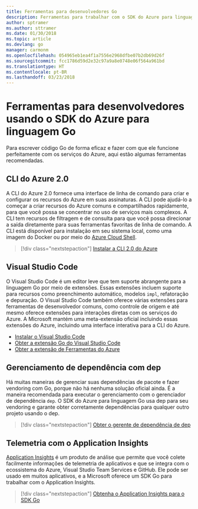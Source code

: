 ```yaml
---
title: Ferramentas para desenvolvedores Go
description: Ferramentas para trabalhar com o SDK do Azure para linguagem Go e serviços do Azure
author: sptramer
ms.author: sttramer
ms.date: 01/30/2018
ms.topic: article
ms.devlang: go
manager: carmonm
ms.openlocfilehash: 054965eb1ea4f1a7556e2968dfbe07b2db69d26f
ms.sourcegitcommit: fcc1786d59d2e32c97a9a8e0748e06f564a961bd
ms.translationtype: HT
ms.contentlocale: pt-BR
ms.lasthandoff: 03/23/2018
---
```

# <a name="tools-for-developers-using-the-azure-sdk-for-go"></a>Ferramentas para desenvolvedores usando o SDK do Azure para linguagem Go

Para escrever código Go de forma eficaz e fazer com que ele funcione perfeitamente com os serviços do Azure, aqui estão algumas ferramentas recomendadas.

## <a name="azure-cli-20"></a>CLI do Azure 2.0

A CLI do Azure 2.0 fornece uma interface de linha de comando para criar e configurar os recursos do Azure em suas assinaturas. A CLI pode ajudá-lo a começar a criar recursos do Azure comuns e compartilhados rapidamente, para que você possa se concentrar no uso de serviços mais complexos. A CLI tem recursos de filtragem e de consulta para que você possa direcionar a saída diretamente para suas ferramentas favoritas de linha de comando. A CLI está disponível para instalação em seu sistema local, como uma imagem do Docker ou por meio do [Azure Cloud Shell](https://docs.microsoft.com/en-us/azure/cloud-shell/overview).

> [!div class="nextstepaction"]
> [Instalar a CLI 2.0 do Azure](/cli/azure/install-azure-cli)

## <a name="visual-studio-code"></a>Visual Studio Code

O Visual Studio Code é um editor leve que tem suporte abrangente para a linguagem Go por meio de extensões. Essas extensões incluem suporte para recursos como preenchimento automático, modelos `impl`, refatoração e depuração. O Visual Studio Code também oferece várias extensões para ferramentas de desenvolvedor comuns, como controle de origem e até mesmo oferece extensões para interações diretas com os serviços do Azure. A Microsoft mantém uma meta-extensão oficial incluindo essas extensões do Azure, incluindo uma interface interativa para a CLI do Azure.

* [Instalar o Visual Studio Code](https://code.visualstudio.com/Download)
* [Obter a extensão Go do Visual Studio Code](https://code.visualstudio.com/docs/languages/go)
* [Obter a extensão de Ferramentas do Azure](https://marketplace.visualstudio.com/items?itemName=ms-vscode.vscode-azureextensionpack)

## <a name="dependency-management-with-dep"></a>Gerenciamento de dependência com dep

Há muitas maneiras de gerenciar suas dependências de pacote e fazer vendoring com Go, porque não há nenhuma solução oficial ainda. É a maneira recomendada para executar o gerenciamento com o gerenciador de dependência `dep`. O SDK do Azure para linguagem Go usa dep para seu vendoring e garante obter corretamente dependências para qualquer outro projeto usando o dep.

> [!div class="nextstepaction"]
> [Obter o gerente de dependência de dep](https://github.com/tools/godep)

## <a name="telemetry-with-application-insights"></a>Telemetria com o Application Insights

[Application Insights](https://azure.microsoft.com/en-us/services/application-insights/) é um produto de análise que permite que você colete facilmente informações de telemetria de aplicativos e que se integra com o ecossistema do Azure, Visual Studio Team Services e GitHub. Ele pode ser usado em muitos aplicativos, e a Microsoft oferece um SDK Go para trabalhar com o Application Insights.

> [!div class="nextstepaction"]
> [Obtenha o Application Insights para o SDK Go](https://github.com/Microsoft/ApplicationInsights-Go) 
